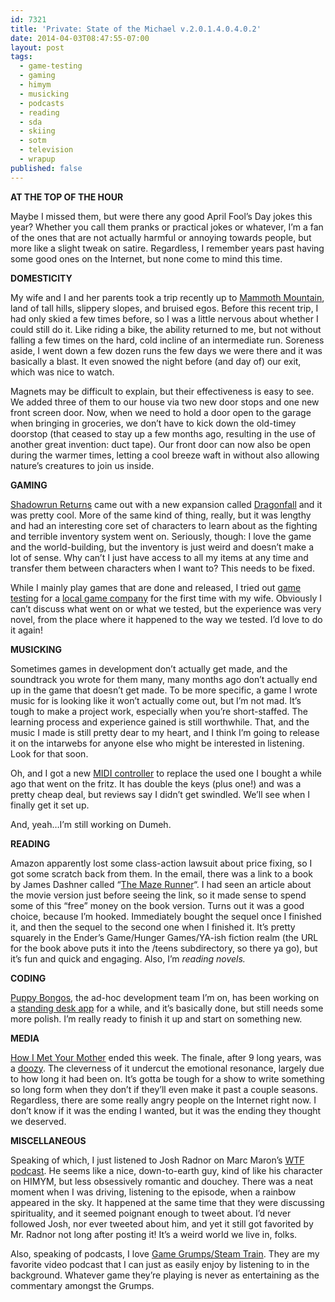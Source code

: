 ```yaml
---
id: 7321
title: 'Private: State of the Michael v.2.0.1.4.0.4.0.2'
date: 2014-04-03T08:47:55-07:00
layout: post
tags:
  - game-testing
  - gaming
  - himym
  - musicking
  - podcasts
  - reading
  - sda
  - skiing
  - sotm
  - television
  - wrapup
published: false
---
```

**AT THE TOP OF THE HOUR**

Maybe I missed them, but were there any good April Fool&#8217;s Day jokes this year? Whether you call them pranks or practical jokes or whatever, I&#8217;m a fan of the ones that are not actually harmful or annoying towards people, but more like a slight tweak on satire. Regardless, I remember years past having some good ones on the Internet, but none come to mind this time.

**DOMESTICITY**

My wife and I and her parents took a trip recently up to [Mammoth Mountain](http://www.mammothmountain.com), land of tall hills, slippery slopes, and bruised egos. Before this recent trip, I had only skied a few times before, so I was a little nervous about whether I could still do it. Like riding a bike, the ability returned to me, but not without falling a few times on the hard, cold incline of an intermediate run. Soreness aside, I went down a few dozen runs the few days we were there and it was basically a blast. It even snowed the night before (and day of) our exit, which was nice to watch.

Magnets may be difficult to explain, but their effectiveness is easy to see. We added three of them to our house via two new door stops and one new front screen door. Now, when we need to hold a door open to the garage when bringing in groceries, we don&#8217;t have to kick down the old-timey doorstop (that ceased to stay up a few months ago, resulting in the use of another great invention: duct tape). Our front door can now also be open during the warmer times, letting a cool breeze waft in without also allowing nature&#8217;s creatures to join us inside.

**GAMING**

[Shadowrun Returns](http://harebrained-schemes.com/shadowrun/) came out with a new expansion called [Dragonfall](http://harebrained-schemes.com/shadowrun/dragonfall/) and it was pretty cool. More of the same kind of thing, really, but it was lengthy and had an interesting core set of characters to learn about as the fighting and terrible inventory system went on. Seriously, though: I love the game and the world-building, but the inventory is just weird and doesn&#8217;t make a lot of sense. Why can&#8217;t I just have access to all my items at any time and transfer them between characters when I want to? This needs to be fixed.

While I mainly play games that are done and released, I tried out [game testing](http://www.theresearchcentaur.com) for a [local game company](http://www.thebehemoth.com/) for the first time with my wife. Obviously I can&#8217;t discuss what went on or what we tested, but the experience was very novel, from the place where it happened to the way we tested. I&#8217;d love to do it again!

**MUSICKING**

Sometimes games in development don&#8217;t actually get made, and the soundtrack you wrote for them many, many months ago don&#8217;t actually end up in the game that doesn&#8217;t get made. To be more specific, a game I wrote music for is looking like it won&#8217;t actually come out, but I&#8217;m not mad. It&#8217;s tough to make a project work, especially when you&#8217;re short-staffed. The learning process and experience gained is still worthwhile. That, and the music I made is still pretty dear to my heart, and I think I&#8217;m going to release it on the intarwebs for anyone else who might be interested in listening. Look for that soon.

Oh, and I got a new [MIDI controller](http://www.alesis.com/q49) to replace the used one I bought a while ago that went on the fritz. It has double the keys (plus one!) and was a pretty cheap deal, but reviews say I didn&#8217;t get swindled. We&#8217;ll see when I finally get it set up.

And, yeah&#8230;I&#8217;m still working on Dumeh.

**READING**

Amazon apparently lost some class-action lawsuit about price fixing, so I got some scratch back from them. In the email, there was a link to a book by James Dashner called &#8220;[The Maze Runner](http://www.randomhouse.com/teens/mazerunner/index.php)&#8220;. I had seen an article about the movie version just before seeing the link, so it made sense to spend some of this &#8220;free&#8221; money on the book version. Turns out it was a good choice, because I&#8217;m hooked. Immediately bought the sequel once I finished it, and then the sequel to the second one when I finished it. It&#8217;s pretty squarely in the Ender&#8217;s Game/Hunger Games/YA-ish fiction realm (the URL for the book above puts it into the /teens subdirectory, so there ya go), but it&#8217;s fun and quick and engaging. Also, I&#8217;m _reading novels._

**CODING**

[Puppy Bongos](http://puppybongos.wordpress.com), the ad-hoc development team I&#8217;m on, has been working on a [standing desk app](http://sda.codana.me) for a while, and it&#8217;s basically done, but still needs some more polish. I&#8217;m really ready to finish it up and start on something new.

**MEDIA**

[How I Met Your Mother](www.cbs.com/shows/how_i_met_your_mother) ended this week. The finale, after 9 long years, was a [doozy](http://boingboing.net/2014/04/02/picking-up-the-pieces-of-how-i.html). The cleverness of it undercut the emotional resonance, largely due to how long it had been on. It&#8217;s gotta be tough for a show to write something so long form when they don&#8217;t if they&#8217;ll even make it past a couple seasons. Regardless, there are some really angry people on the Internet right now. I don&#8217;t know if it was the ending I wanted, but it was the ending they thought we deserved.

**MISCELLANEOUS**

Speaking of which, I just listened to Josh Radnor on Marc Maron&#8217;s [WTF podcast](http://wtfpod.com). He seems like a nice, down-to-earth guy, kind of like his character on HIMYM, but less obsessively romantic and douchey. There was a neat moment when I was driving, listening to the episode, when a rainbow appeared in the sky. It happened at the same time that they were discussing spirituality, and it seemed poignant enough to tweet about. I&#8217;d never followed Josh, nor ever tweeted about him, and yet it still got favorited by Mr. Radnor not long after posting it! It&#8217;s a weird world we live in, folks.

Also, speaking of podcasts, I love [Game Grumps/Steam Train](https://www.youtube.com/user/GameGrumps). They are my favorite video podcast that I can just as easily enjoy by listening to in the background. Whatever game they&#8217;re playing is never as entertaining as the commentary amongst the Grumps.
